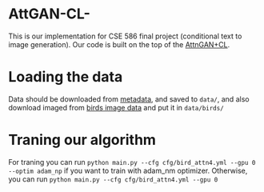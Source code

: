 # AttGAN-CL-

This is our implementation for CSE 586 final project (conditional text to image generation). Our code is built on the top of the [AttnGAN+CL](https://github.com/huiyegit/T2I_CL). 

# Loading the data
Data should be downloaded from [metadata](https://drive.google.com/open?id=1O_LtUP9sch09QH3s_EBAgLEctBQ5JBSJ), and saved to `data/`, and also download imaged from [birds image data](https://www.kaggle.com/datasets/veeralakrishna/200-bird-species-with-11788-images) and put it in `data/birds/`

# Traning our algorithm
For traning you can run `python main.py --cfg cfg/bird_attn4.yml --gpu 0 --optim adam_np` if you want to train with adam_nm optimizer. Otherwise, you can run `python main.py --cfg cfg/bird_attn4.yml --gpu 0` 
